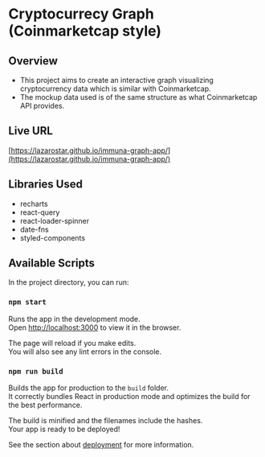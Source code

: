 # Cryptocurrecy Graph (Coinmarketcap style)

## Overview

- This project aims to create an interactive graph visualizing cryptocurrency data which is similar with Coinmarketcap.
- The mockup data used is of the same structure as what Coinmarketcap API provides.

## Live URL

[https://lazarostar.github.io/immuna-graph-app/](https://lazarostar.github.io/immuna-graph-app/)

## Libraries Used

- recharts
- react-query
- react-loader-spinner
- date-fns
- styled-components

## Available Scripts

In the project directory, you can run:

### `npm start`

Runs the app in the development mode.\
Open [http://localhost:3000](http://localhost:3000) to view it in the browser.

The page will reload if you make edits.\
You will also see any lint errors in the console.

### `npm run build`

Builds the app for production to the `build` folder.\
It correctly bundles React in production mode and optimizes the build for the best performance.

The build is minified and the filenames include the hashes.\
Your app is ready to be deployed!

See the section about [deployment](https://facebook.github.io/create-react-app/docs/deployment) for more information.
